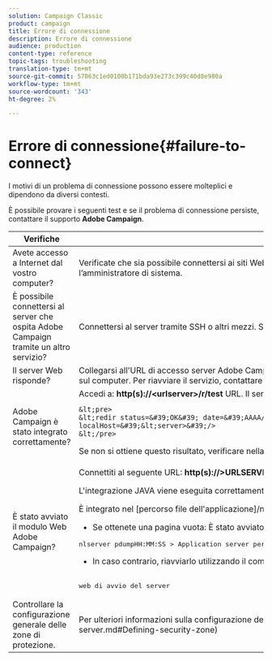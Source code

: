 ```yaml
---
solution: Campaign Classic
product: campaign
title: Errore di connessione
description: Errore di connessione
audience: production
content-type: reference
topic-tags: troubleshooting
translation-type: tm+mt
source-git-commit: 57063c1ed0100b171bda93e273c399c40d8e980a
workflow-type: tm+mt
source-wordcount: '343'
ht-degree: 2%

---
```



# Errore di connessione{#failure-to-connect}

I motivi di un problema di connessione possono essere molteplici e dipendono da diversi contesti.

È possibile provare i seguenti test e se il problema di connessione persiste, contattare il supporto **Adobe Campaign**.



<table> 
 <thead> 
  <tr> 
   <th>Verifiche<br /> </th> 
   <th>Risoluzione<br /> </th> 
  </tr> 
 </thead> 
 <tbody> 
  <tr> 
   <td>Avete accesso a Internet dal vostro computer?</td> 
   <td>Verificate che sia possibile connettersi ai siti Web in Internet (ad esempio). Se non riuscite a connettervi, il problema è sul computer. Contattate l’amministratore di sistema.</td>
  </tr>
  <tr> 
   <td>È possibile connettersi al server che ospita  Adobe Campaign tramite un altro servizio?</td> 
   <td>Connettersi al server tramite SSH o altri mezzi. Se questo non è possibile, la società ospitante ha un problema. Contattare l'amministratore di sistema.</td>
  </tr>
  <tr> 
   <td>Il server Web risponde?</td> 
   <td>Collegarsi all'URL di accesso  server Adobe Campaign utilizzando un browser Web: <b>http(s):// &lt;urlserver&gt;</b>. Se non risponde, il server Web viene arrestato sul computer. Per riavviare il servizio, contattare l'amministratore di sistema della società host.</td>
  </tr>
  <tr> 
   <td> Adobe Campaign è stato integrato correttamente?</td> 
   <td>Accedi a: <b>http(s)://&lt;urlserver&gt;/r/test</b> URL. Il server deve restituire il seguente tipo di messaggio:

    &lt;pre>
    &lt;redir status=&#39;OK&#39; date=&#39;AAAA/MM/GG HH:MM:SS&#39; build=&#39;XXXX&#39; host=&#39;&lt;hostname>&#39; localHost=&#39;&lt;server>&#39;/>
    &lt;/pre>
Se non si ottiene questo risultato, verificare nella configurazione del server Web che l&#39;integrazione viene presa in considerazione.</td>
</tr>
  <tr> 
   <td>È stato avviato il modulo Web  Adobe Campaign?</td> 
   <td>Connettiti al seguente URL: <b>http(s)://&gt;URLSERVER&lt;/nl/jsp/logon.jsp</b>* Se viene visualizzato un errore Java Tomcat:

L&#39;integrazione JAVA viene eseguita correttamente?  Adobe Campaign richiede un JDK SOLE.

È integrato nel [percorso file dell&#39;applicazione]/nl6/customer.sh

* Se ottenete una pagina vuota:
È stato avviato il modulo Web  Adobe Campaign? È necessario ottenere:

<pre>
nlserver pdumpHH:MM:SS &gt; Application server per Adobe Campaign Classic (build 7.X AA.R XXX@SHA1) di DD/MM/YYYYY[...]web@default (27515) - 55.2 Mb[...]
</pre>
* In caso contrario, riavviarlo utilizzando il comando seguente:

<pre>        
web di avvio del server
</pre>
</td>
</tr>
  <tr>
  	<td>Controllare la configurazione generale delle zone di protezione.</td>
  	<td>Per ulteriori informazioni sulla configurazione delle aree di protezione, consultate [questa sezione](../../installation/using/configuring-campaign-server.md#Defining-security-zone)</td>
  </tr>
 </tbody> 
</table>
